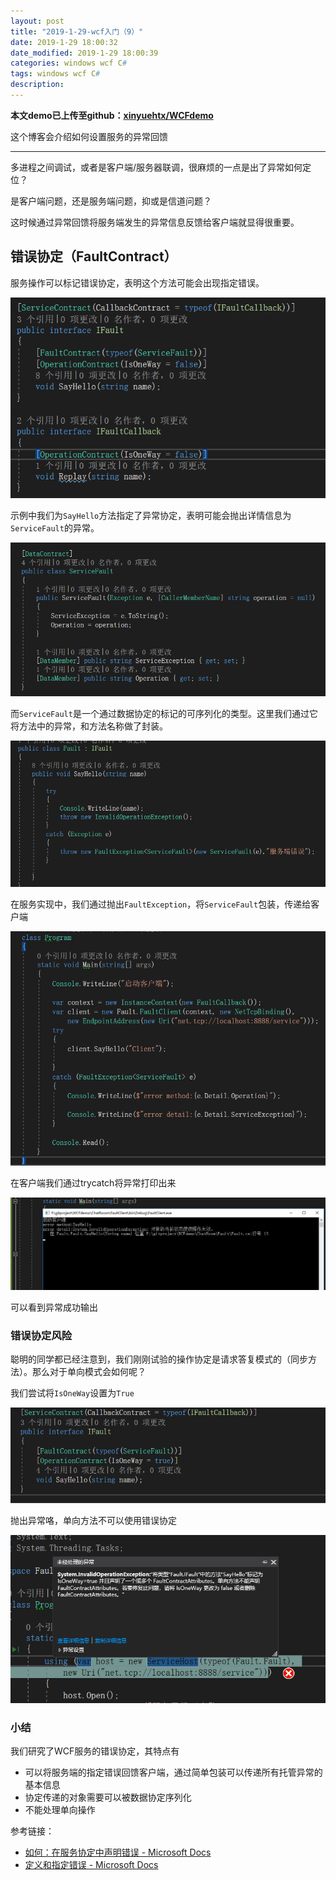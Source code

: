 ```yaml
---
layout: post
title: "2019-1-29-wcf入门（9）"
date: 2019-1-29 18:00:32
date_modified: 2019-1-29 18:00:39
categories: windows wcf C#
tags: windows wcf C#
description: 
---
```


**本文demo已上传至github：[xinyuehtx/WCFdemo](https://github.com/xinyuehtx/WCFdemo)**

这个博客会介绍如何设置服务的异常回馈

-----

多进程之间调试，或者是客户端/服务器联调，很麻烦的一点是出了异常如何定位？

是客户端问题，还是服务端问题，抑或是信道问题？

这时候通过异常回馈将服务端发生的异常信息反馈给客户端就显得很重要。

## 错误协定（FaultContract）

服务操作可以标记错误协定，表明这个方法可能会出现指定错误。

![1548901877615](../media/1548901877615.png)

示例中我们为`SayHello`方法指定了异常协定，表明可能会抛出详情信息为`ServiceFault`的异常。

![1548902007086](../media/1548902007086.png)

而`ServiceFault`是一个通过数据协定的标记的可序列化的类型。这里我们通过它将方法中的异常，和方法名称做了封装。

![1548902141815](../media/1548902141815.png)

在服务实现中，我们通过抛出`FaultException`，将`ServiceFault`包装，传递给客户端

![1548902547229](../media/1548902547229.png)

在客户端我们通过trycatch将异常打印出来

![1548902524944](../media/1548902524944.png)

可以看到异常成功输出

### 错误协定风险

聪明的同学都已经注意到，我们刚刚试验的操作协定是请求答复模式的（同步方法）。那么对于单向模式会如何呢？

我们尝试将`IsOneWay`设置为`True`

![1548902782652](../media/1548902782652.png)

抛出异常咯，单向方法不可以使用错误协定

![1548902762319](../media/1548902762319.png)

### 小结

我们研究了WCF服务的错误协定，其特点有

- 可以将服务端的指定错误回馈客户端，通过简单包装可以传递所有托管异常的基本信息
- 协定传递的对象需要可以被数据协定序列化
- 不能处理单向操作

参考链接：

- [如何：在服务协定中声明错误 - Microsoft Docs](https://docs.microsoft.com/zh-cn/dotnet/framework/wcf/how-to-declare-faults-in-service-contracts)
- [定义和指定错误 - Microsoft Docs](https://docs.microsoft.com/zh-cn/dotnet/framework/wcf/defining-and-specifying-faults)





